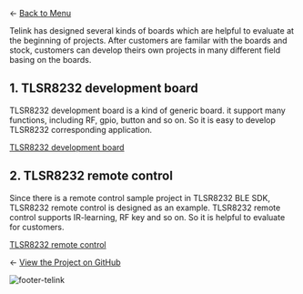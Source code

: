 ← [Back to Menu](https://telinkgithub.github.io/Telink/ "Menu")

Telink has designed several kinds of boards which are helpful to evaluate at the beginning of projects. After customers are familar with the boards and stock, customers can develop theirs own projects in many different field basing on the boards.

## 1. TLSR8232 development board

TLSR8232 development board is a kind of generic board. it support many functions, including RF, gpio, button and so on. So it is easy to develop TLSR8232 corresponding application.

[TLSR8232 development board](https://telinkgithub.github.io/Assets/06_Hardware-TLSR823x-Family-Boards/TLSR8232_Developmentboard_TLSR8232DK32D%20(1).zip)

## 2. TLSR8232 remote control

Since there is a remote control sample project in TLSR8232 BLE SDK, TLSR8232 remote control is designed as an example. TLSR8232 remote control supports IR-learning, RF key and so on. So it is helpful to evaluate for customers.

[TLSR8232 remote control](https://telinkgithub.github.io/Assets/06_Hardware-TLSR823x-Family-Boards/TLSR8232_RCU_TLSR8232RC32D.zip)


← [View the Project on GitHub](https://github.com/TelinkGithub/item-2 "Menu")


![footer-telink](https://telinkgithub.github.io/Assets/General/footer.jpg)
